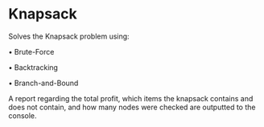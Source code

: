 # Knapsack
Solves the Knapsack problem using:

• Brute-Force

• Backtracking

• Branch-and-Bound

A report regarding the total profit, which items the knapsack contains and does not contain, and how many nodes were checked are outputted to the console.
